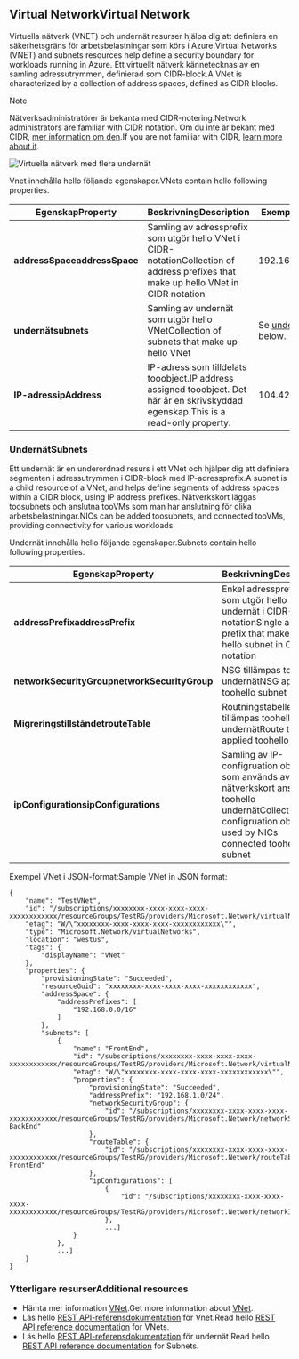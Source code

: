 ## <a name="virtual-network"></a><span data-ttu-id="0e397-101">Virtual Network</span><span class="sxs-lookup"><span data-stu-id="0e397-101">Virtual Network</span></span>
<span data-ttu-id="0e397-102">Virtuella nätverk (VNET) och undernät resurser hjälpa dig att definiera en säkerhetsgräns för arbetsbelastningar som körs i Azure.</span><span class="sxs-lookup"><span data-stu-id="0e397-102">Virtual Networks (VNET) and subnets resources help define a security boundary for workloads running in Azure.</span></span> <span data-ttu-id="0e397-103">Ett virtuellt nätverk kännetecknas av en samling adressutrymmen, definierad som CIDR-block.</span><span class="sxs-lookup"><span data-stu-id="0e397-103">A VNet is characterized by a collection of address spaces, defined as CIDR blocks.</span></span> 

> [!NOTE]
> <span data-ttu-id="0e397-104">Nätverksadministratörer är bekanta med CIDR-notering.</span><span class="sxs-lookup"><span data-stu-id="0e397-104">Network administrators are familiar with CIDR notation.</span></span> <span data-ttu-id="0e397-105">Om du inte är bekant med CIDR, [mer information om den](http://whatismyipaddress.com/cidr).</span><span class="sxs-lookup"><span data-stu-id="0e397-105">If you are not familiar with CIDR, [learn more about it](http://whatismyipaddress.com/cidr).</span></span>
> 
> 

![Virtuella nätverk med flera undernät](./media/resource-groups-networking/Figure4.png)

<span data-ttu-id="0e397-107">Vnet innehålla hello följande egenskaper.</span><span class="sxs-lookup"><span data-stu-id="0e397-107">VNets contain hello following properties.</span></span>

| <span data-ttu-id="0e397-108">Egenskap</span><span class="sxs-lookup"><span data-stu-id="0e397-108">Property</span></span> | <span data-ttu-id="0e397-109">Beskrivning</span><span class="sxs-lookup"><span data-stu-id="0e397-109">Description</span></span> | <span data-ttu-id="0e397-110">Exempelvärden</span><span class="sxs-lookup"><span data-stu-id="0e397-110">Sample values</span></span> |
| --- | --- | --- |
| <span data-ttu-id="0e397-111">**addressSpace**</span><span class="sxs-lookup"><span data-stu-id="0e397-111">**addressSpace**</span></span> |<span data-ttu-id="0e397-112">Samling av adressprefix som utgör hello VNet i CIDR-notation</span><span class="sxs-lookup"><span data-stu-id="0e397-112">Collection of address prefixes that make up hello VNet in CIDR notation</span></span> |<span data-ttu-id="0e397-113">192.168.0.0/16</span><span class="sxs-lookup"><span data-stu-id="0e397-113">192.168.0.0/16</span></span> |
| <span data-ttu-id="0e397-114">**undernät**</span><span class="sxs-lookup"><span data-stu-id="0e397-114">**subnets**</span></span> |<span data-ttu-id="0e397-115">Samling av undernät som utgör hello VNet</span><span class="sxs-lookup"><span data-stu-id="0e397-115">Collection of subnets that make up hello VNet</span></span> |<span data-ttu-id="0e397-116">Se [undernät](#Subnets) nedan.</span><span class="sxs-lookup"><span data-stu-id="0e397-116">see [subnets](#Subnets) below.</span></span> |
| <span data-ttu-id="0e397-117">**IP-adress**</span><span class="sxs-lookup"><span data-stu-id="0e397-117">**ipAddress**</span></span> |<span data-ttu-id="0e397-118">IP-adress som tilldelats tooobject.</span><span class="sxs-lookup"><span data-stu-id="0e397-118">IP address assigned tooobject.</span></span> <span data-ttu-id="0e397-119">Det här är en skrivskyddad egenskap.</span><span class="sxs-lookup"><span data-stu-id="0e397-119">This is a read-only property.</span></span> |<span data-ttu-id="0e397-120">104.42.233.77</span><span class="sxs-lookup"><span data-stu-id="0e397-120">104.42.233.77</span></span> |

### <a name="subnets"></a><span data-ttu-id="0e397-121">Undernät</span><span class="sxs-lookup"><span data-stu-id="0e397-121">Subnets</span></span>
<span data-ttu-id="0e397-122">Ett undernät är en underordnad resurs i ett VNet och hjälper dig att definiera segmenten i adressutrymmen i CIDR-block med IP-adressprefix.</span><span class="sxs-lookup"><span data-stu-id="0e397-122">A subnet is a child resource of a VNet, and helps define segments of address spaces within a CIDR block, using IP address prefixes.</span></span> <span data-ttu-id="0e397-123">Nätverkskort läggas toosubnets och anslutna tooVMs som man har anslutning för olika arbetsbelastningar.</span><span class="sxs-lookup"><span data-stu-id="0e397-123">NICs can be added toosubnets, and connected tooVMs, providing connectivity for various workloads.</span></span>

<span data-ttu-id="0e397-124">Undernät innehålla hello följande egenskaper.</span><span class="sxs-lookup"><span data-stu-id="0e397-124">Subnets contain hello following properties.</span></span> 

| <span data-ttu-id="0e397-125">Egenskap</span><span class="sxs-lookup"><span data-stu-id="0e397-125">Property</span></span> | <span data-ttu-id="0e397-126">Beskrivning</span><span class="sxs-lookup"><span data-stu-id="0e397-126">Description</span></span> | <span data-ttu-id="0e397-127">Exempelvärden</span><span class="sxs-lookup"><span data-stu-id="0e397-127">Sample values</span></span> |
| --- | --- | --- |
| <span data-ttu-id="0e397-128">**addressPrefix**</span><span class="sxs-lookup"><span data-stu-id="0e397-128">**addressPrefix**</span></span> |<span data-ttu-id="0e397-129">Enkel adressprefixet som utgör hello undernät i CIDR-notation</span><span class="sxs-lookup"><span data-stu-id="0e397-129">Single address prefix that make up hello subnet in CIDR notation</span></span> |<span data-ttu-id="0e397-130">192.168.1.0/24</span><span class="sxs-lookup"><span data-stu-id="0e397-130">192.168.1.0/24</span></span> |
| <span data-ttu-id="0e397-131">**networkSecurityGroup**</span><span class="sxs-lookup"><span data-stu-id="0e397-131">**networkSecurityGroup**</span></span> |<span data-ttu-id="0e397-132">NSG tillämpas toohello undernät</span><span class="sxs-lookup"><span data-stu-id="0e397-132">NSG applied toohello subnet</span></span> |<span data-ttu-id="0e397-133">Se [NSG: er](#Network-Security-Group)</span><span class="sxs-lookup"><span data-stu-id="0e397-133">see [NSGs](#Network-Security-Group)</span></span> |
| <span data-ttu-id="0e397-134">**Migreringstillståndet**</span><span class="sxs-lookup"><span data-stu-id="0e397-134">**routeTable**</span></span> |<span data-ttu-id="0e397-135">Routningstabellen tillämpas toohello undernät</span><span class="sxs-lookup"><span data-stu-id="0e397-135">Route table applied toohello subnet</span></span> |<span data-ttu-id="0e397-136">Se [UDR](#Route-table)</span><span class="sxs-lookup"><span data-stu-id="0e397-136">see [UDR](#Route-table)</span></span> |
| <span data-ttu-id="0e397-137">**ipConfigurations**</span><span class="sxs-lookup"><span data-stu-id="0e397-137">**ipConfigurations**</span></span> |<span data-ttu-id="0e397-138">Samling av IP-configruation objekt som används av nätverkskort anslutna toohello undernät</span><span class="sxs-lookup"><span data-stu-id="0e397-138">Collection of IP configruation objects used by NICs connected toohello subnet</span></span> |<span data-ttu-id="0e397-139">Se [UDR](#Route-table)</span><span class="sxs-lookup"><span data-stu-id="0e397-139">see [UDR](#Route-table)</span></span> |

<span data-ttu-id="0e397-140">Exempel VNet i JSON-format:</span><span class="sxs-lookup"><span data-stu-id="0e397-140">Sample VNet in JSON format:</span></span>

    {
        "name": "TestVNet",
        "id": "/subscriptions/xxxxxxxx-xxxx-xxxx-xxxx-xxxxxxxxxxxx/resourceGroups/TestRG/providers/Microsoft.Network/virtualNetworks/TestVNet",
        "etag": "W/\"xxxxxxxx-xxxx-xxxx-xxxx-xxxxxxxxxxxx\"",
        "type": "Microsoft.Network/virtualNetworks",
        "location": "westus",
        "tags": {
            "displayName": "VNet"
        },
        "properties": {
            "provisioningState": "Succeeded",
            "resourceGuid": "xxxxxxxx-xxxx-xxxx-xxxx-xxxxxxxxxxxx",
            "addressSpace": {
                "addressPrefixes": [
                    "192.168.0.0/16"
                ]
            },
            "subnets": [
                {
                    "name": "FrontEnd",
                    "id": "/subscriptions/xxxxxxxx-xxxx-xxxx-xxxx-xxxxxxxxxxxx/resourceGroups/TestRG/providers/Microsoft.Network/virtualNetworks/TestVNet/subnets/FrontEnd",
                    "etag": "W/\"xxxxxxxx-xxxx-xxxx-xxxx-xxxxxxxxxxxx\"",
                    "properties": {
                        "provisioningState": "Succeeded",
                        "addressPrefix": "192.168.1.0/24",
                        "networkSecurityGroup": {
                            "id": "/subscriptions/xxxxxxxx-xxxx-xxxx-xxxx-xxxxxxxxxxxx/resourceGroups/TestRG/providers/Microsoft.Network/networkSecurityGroups/NSG-BackEnd"
                        },
                        "routeTable": {
                            "id": "/subscriptions/xxxxxxxx-xxxx-xxxx-xxxx-xxxxxxxxxxxx/resourceGroups/TestRG/providers/Microsoft.Network/routeTables/UDR-FrontEnd"
                        },
                        "ipConfigurations": [
                            {
                                "id": "/subscriptions/xxxxxxxx-xxxx-xxxx-xxxx-xxxxxxxxxxxx/resourceGroups/TestRG/providers/Microsoft.Network/networkInterfaces/NICWEB1/ipConfigurations/ipconfig1"
                            },
                            ...]
                    }
                },
                ...]
        }
    }

### <a name="additional-resources"></a><span data-ttu-id="0e397-141">Ytterligare resurser</span><span class="sxs-lookup"><span data-stu-id="0e397-141">Additional resources</span></span>
* <span data-ttu-id="0e397-142">Hämta mer information [VNet](../articles/virtual-network/virtual-networks-overview.md).</span><span class="sxs-lookup"><span data-stu-id="0e397-142">Get more information about [VNet](../articles/virtual-network/virtual-networks-overview.md).</span></span>
* <span data-ttu-id="0e397-143">Läs hello [REST API-referensdokumentation](https://msdn.microsoft.com/library/azure/mt163650.aspx) för Vnet.</span><span class="sxs-lookup"><span data-stu-id="0e397-143">Read hello [REST API reference documentation](https://msdn.microsoft.com/library/azure/mt163650.aspx) for VNets.</span></span>
* <span data-ttu-id="0e397-144">Läs hello [REST API-referensdokumentation](https://msdn.microsoft.com/library/azure/mt163618.aspx) för undernät.</span><span class="sxs-lookup"><span data-stu-id="0e397-144">Read hello [REST API reference documentation](https://msdn.microsoft.com/library/azure/mt163618.aspx) for Subnets.</span></span>

